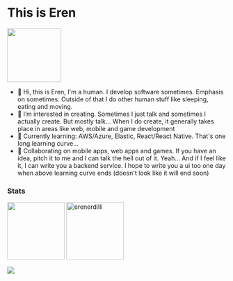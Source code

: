 <h1 align="left">This is Eren</h1>

<img height="124em"  src="https://media0.giphy.com/media/Nx0rz3jtxtEre/giphy.gif?cid=ecf05e47qodqko8hpzcki8iu6ocyodcv3a25o7iturhwtdhp&rid=giphy.gif&ct=g" />

- 👋 Hi, this is Eren, I'm a human. I develop software sometimes. Emphasis on sometimes. Outside of that I do other human stuff like sleeping, eating and moving.
- 👀 I’m interested in creating. Sometimes I just talk and sometimes I actually create. But mostly talk... When I do create, it generally takes place in areas like web, mobile and game development
- 🌱 Currently learning: AWS/Azure, Elastic, React/React Native. That's one long learning curve...
- 💞️ Collaborating on mobile apps, web apps and games. If you have an idea, pitch it to me and I can talk the hell out of it. Yeah... And if I feel like it, I can write you a backend service. I hope to write you a ui too one day when above learning curve ends (doesn't look like it will end soon)

<h3 align="left">Stats</h3>

<p>
<img height="132em" src="https://github-readme-stats.vercel.app/api?username=erenerdilli&&theme=synthwave&show_icons=true&hide_border=true" />
<img height="132em"  src="https://github-readme-streak-stats.herokuapp.com/?user=erenerdilli&theme=synthwave&hide_border=true" alt="erenerdilli" />
  
![](https://komarev.com/ghpvc/?username=erenerdilli&color=5e4a7c&style=flat&label=Views)

<!---
erenerdilli/erenerdilli is a ✨ special ✨ repository because its `README.md` (this file) appears on your GitHub profile.
You can click the Preview link to take a look at your changes.
--->
